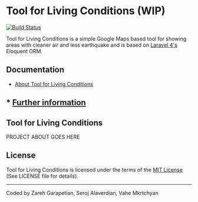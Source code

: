# Tool for Living Conditions (WIP)

[![Build Status](https://travis-ci.org/etrepat/baum.png?branch=master)](https://travis-ci.org/etrepat/baum)

Tool for Living Conditions is a simple Google Maps based tool for showing areas with cleaner air and less earthquake and is based on [Laravel 4's](http://laravel.com/) Eloquent ORM.

## Documentation

* [About Tool for Living Conditions](#about)
## * [Further information](#further-information)

<a name="about"></a>
## Tool for Living Conditions

PROJECT ABOUT GOES HERE

## License

Tool for Living Conditions is licensed under the terms of the [MIT License](http://opensource.org/licenses/MIT)
(See LICENSE file for details).

---

Coded by Zareh Garapetian, Seroj Alaverdian, Vahe Mkrtchyan
